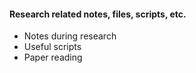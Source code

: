 #### Research related notes, files, scripts, etc.
- Notes during research
- Useful scripts
- Paper reading
